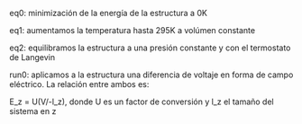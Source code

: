 eq0: minimización de la energía de la estructura a 0K

eq1: aumentamos la temperatura hasta 295K a volúmen constante

eq2: equilibramos la estructura a una presión constante y con el termostato de Langevin

run0: aplicamos a la estructura una diferencia de voltaje en forma de campo eléctrico. La relación entre ambos es:

E_z = U(V/-l_z), donde U es un factor de conversión y l_z el tamaño del sistema en z

